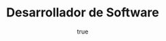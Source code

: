 ---
title: Desarrollador de Software
company: Libnamic
location: Cádiz, España (remoto)
date:
    start: Marzo 2025
    end: Julio 2025
description: Formo parte del equipo de desarrollo con Vue 3 y Vuetify, creando componentes reutilizables y manteniendo módulos clave como el dashboard. Uso Composition API y Options API según el contexto, desarrollo interfaces que consumen la API interna en tiempo real, integro visualizaciones con Chart.js y aplico buenas prácticas para un código limpio y eficiente.
technologies:
  - name: Vue
    icon: /icons/vue.svg
    color: "#63d7a3"
  - name: Vuetify
    icon: /icons/vuetify.svg
    color: "#6da5e5"
link: https://libnamic.com/
---